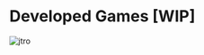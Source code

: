 # Developed Games [WIP]
![jtro](https://github.com/user-attachments/assets/e621b790-0a7e-4084-87db-8bcca2f04c21)
